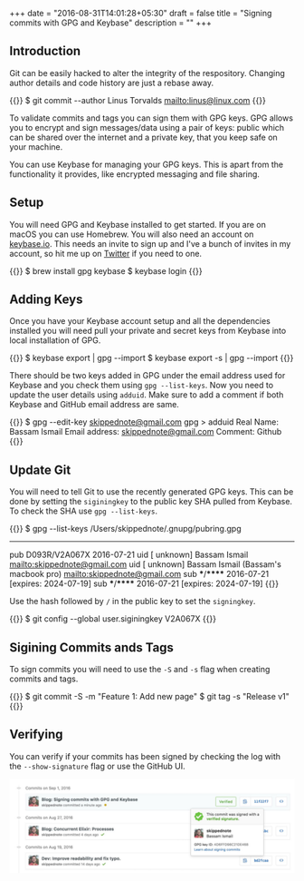 +++
date = "2016-08-31T14:01:28+05:30"
draft = false
title = "Signing commits with GPG and Keybase"
description = ""
+++

## Introduction

Git can be easily hacked to alter the integrity of the respository. Changing author details and code history are just a rebase away.

{{<highlight bash>}}
$ git commit --author Linus Torvalds <mailto:linus@linux.com>
{{</highlight>}}

To validate commits and tags you can sign them with GPG keys. GPG allows you to encrypt and sign messages/data using a pair of keys: public which can be shared over the internet and a private key, that you keep safe on your machine.

You can use Keybase for managing your GPG keys. This is apart from the functionality it provides, like encrypted messaging and file sharing.

## Setup

You will need GPG and Keybase installed to get started. If you are on macOS you can use Homebrew. You will also need an account on [keybase.io](https://keybase.io). This needs an invite to sign up and I've a bunch of invites in my account, so hit me up on [Twitter](https://www.twitter.com/skippednote) if you need to one.

{{<highlight bash>}}
$ brew install gpg keybase
$ keybase login
{{</highlight>}}

## Adding Keys

Once you have your Keybase account setup and all the dependencies installed you will need pull your private and secret keys from Keybase into local installation of GPG.

{{<highlight bash>}}
$ keybase export | gpg --import
$ keybase export -s | gpg --import
{{</highlight>}}

There should be two keys added in GPG under the email address used for Keybase and you check them using `gpg --list-keys`. Now you need to update the user details using `adduid`. Make sure to add a comment if both Keybase and GitHub email address are same.

{{<highlight bash>}}
$ gpg --edit-key skippednote@gmail.com
gpg > adduid
Real Name: Bassam Ismail
Email address: skippednote@gmail.com
Comment: Github
{{</highlight>}}

## Update Git

You will need to tell Git to use the recently generated GPG keys. This can be done by setting the `siginingkey` to the public key SHA pulled from Keybase. To check the SHA use `gpg --list-keys`.

{{<highlight bash>}}
$ gpg --list-keys
/Users/skippednote/.gnupg/pubring.gpg

---

pub D093R/V2A067X 2016-07-21
uid [ unknown] Bassam Ismail <mailto:skippednote@gmail.com>
uid [ unknown] Bassam Ismail (Bassam's macbook pro) <mailto:skippednote@gmail.com>
sub **\***/**\*\*\*\*** 2016-07-21 [expires: 2024-07-19]
sub **\***/**\*\*\*\*** 2016-07-21 [expires: 2024-07-19]
{{</highlight>}}

Use the hash followed by `/` in the public key to set the `signingkey`.

{{<highlight bash>}}
$ git config --global user.siginingkey V2A067X
{{</highlight>}}

## Sigining Commits ands Tags

To sign commits you will need to use the `-S` and `-s` flag when creating commits and tags.

{{<highlight bash>}}
$ git commit -S -m "Feature 1: Add new page"
$ git tag -s "Release v1"
{{</highlight>}}

## Verifying

You can verify if your commits has been signed by checking the log with the `--show-signature` flag or use the GitHub UI.

![](/imgs/blog/signing-commits-with-gpg-keybase.jpg)
